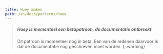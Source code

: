```yaml
---
title: Huey maken
path: /en/docs/patterns/huey
---
```


> ##### Huey is momenteel een betapatroon, de documentatie ontbreekt
> 
> Dit patroon is momenteel nog in beta. Een van de redenen daarvoor is dat de documentatie nog geschreven moet worden. {:.warning}